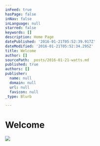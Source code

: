 ```yaml
---
inFeed: true
hasPage: false
inNav: false
inLanguage: null
starred: false
keywords: []
description: Home Page
datePublished: '2016-01-21T05:52:39.917Z'
dateModified: '2016-01-21T05:52:34.295Z'
title: Welcome
author: []
sourcePath: _posts/2016-01-21-watts.md
published: true
authors: []
publisher:
  name: null
  domain: null
  url: null
  favicon: null
_type: Blurb

---
```

# Welcome
![](https://the-grid-user-content.s3-us-west-2.amazonaws.com/ba13e41a-6269-4330-8813-dc5c8f78ddcf.jpg)